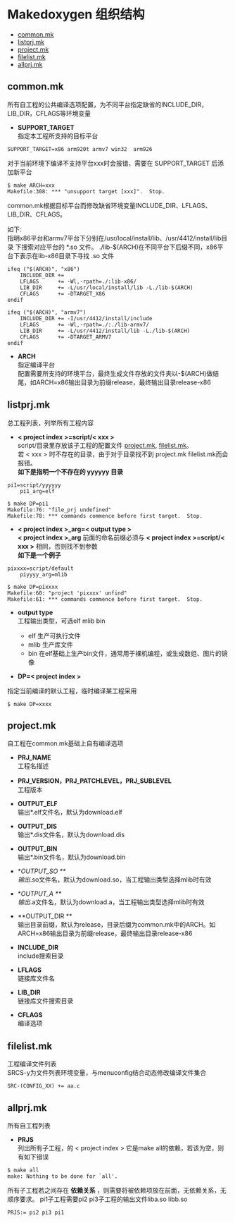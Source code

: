 # Makedoxygen 组织结构

<span id="TOP"></span>

- [common.mk](#common.mk)
- [listprj.mk](#listprj.mk)
- [project.mk](#project.mk)
- [filelist.mk](#filelist.mk)
- [allprj.mk](#allprj.mk)

<span id="common.mk "></span>
## common.mk 

所有自工程的公共编译选项配置，为不同平台指定缺省的INCLUDE_DIR，LIB_DIR，CFLAGS等环境变量

- **SUPPORT_TARGET**  
指定本工程所支持的目标平台
```
SUPPORT_TARGET=x86 arm920t armv7 win32  arm926
```
对于当前环境下编译不支持平台xxx时会报错，需要在 SUPPORT_TARGET 后添加新平台
```
$ make ARCH=xxx
Makefile:308: *** "unsupport target [xxx]".  Stop.
```
common.mk根据目标平台而修改缺省环境变量INCLUDE_DIR、LFLAGS、LIB_DIR、CFLAGS。  

如下:  
指明x86平台和armv7平台下分别在/usr/local/install/lib、/usr/4412/install/lib目录
下搜索对应平台的 *.so 文件。
./lib-$(ARCH)在不同平台下后缀不同，x86平台下表示在lib-x86目录下寻找 .so 文件
```
ifeq ("$(ARCH)", "x86")
	INCLUDE_DIR	+= 
	LFLAGS		+= -Wl,-rpath=./:lib-x86/
	LIB_DIR 	+= -L/usr/local/install/lib -L./lib-$(ARCH)
	CFLAGS		+= -DTARGET_X86
endif

ifeq ("$(ARCH)", "armv7")
	INCLUDE_DIR	+= -I/usr/4412/install/include
	LFLAGS		+= -Wl,-rpath=./:./lib-armv7/
	LIB_DIR 	+= -L/usr/4412/install/lib -L./lib-$(ARCH)
	CFLAGS		+= -DTARGET_ARMV7
endif
```
- **ARCH**  
指定编译平台  
配置需要所支持的环境平台，最终生成文件存放的文件夹以-$(ARCH)做结尾，如ARCH=x86输出目录为前缀release，最终输出目录release-x86






<span id="listprj.mk"></span>
## listprj.mk
总工程列表，列举所有工程内容  

- **< project index >=script/< xxx >**    
script/<xxx>目录里存放该子工程的配置文件 [project.mk](#project.mk), [filelist.mk](#filelist.mk)。  
若 < xxx > 时不存在的目录，由于对于目录找不到 project.mk filelist.mk而会报错。  
**如下是指明一个不存在的 yyyyyy 目录**
```shell
pi1=script/yyyyyy
	pi1_arg=elf

$ make DP=pi1
Makefile:76: "file_prj undefined"
Makefile:78: *** commands commence before first target.  Stop.
```


- **< project index >_arg=< output type >**  
**< project index >_arg** 前面的命名前缀必须与 **< project index >=script/< xxx >** 相同，否则找不到参数  
**如下是一个例子**
```
pixxxx=script/default
	piyyyy_arg=mlib

$ make DP=pixxxx
Makefile:60: "project 'pixxxx' unfind"
Makefile:61: *** commands commence before first target.  Stop.
```

- **output type**  
工程输出类型，可选elf mlib bin  

	- elf 生产可执行文件  
	- mlib 生产库文件  
	- bin 在elf基础上生产bin文件，通常用于裸机编程，或生成数组、图片的镜像

- **DP=< project index >**   

指定当前编译的默认工程，临时编译某工程采用
```
$ make DP=xxxx
```




<span id="project.mk"></span>
## project.mk
自工程在common.mk基础上自有编译选项

- **PRJ_NAME**  
工程名描述

- **PRJ_VERSION，PRJ_PATCHLEVEL，PRJ_SUBLEVEL**  
工程版本

- **OUTPUT_ELF**   
输出*.elf文件名，默认为download.elf

- **OUTPUT_DIS**  
输出*.dis文件名，默认为download.dis

- **OUTPUT_BIN**  
输出*.bin文件名，默认为download.bin

- **OUTPUT_SO  **  
输出*.so文件名，默认为download.so，当工程输出类型选择mlib时有效

- **OUTPUT_A  **  
输出*.a文件名，默认为download.a，当工程输出类型选择mlib时有效

- **OUTPUT_DIR  **  
输出目录前缀，默认为release，目录后缀为common.mk中的ARCH。如ARCH=x86输出目录为前缀release，最终输出目录release-x86

- **INCLUDE_DIR**  
include搜索目录

- **LFLAGS**  
链接库文件名

- **LIB_DIR**  
链接库文件搜索目录

- **CFLAGS**  
编译选项

<span id="filelist.mk"></span>
## filelist.mk

工程编译文件列表  
SRCS-y为文件列表环境变量，与menuconfig结合动态修改编译文件集合
```
SRC-(CONFIG_XX) += aa.c
```

<span id="allprj.mk"></span>
## allprj.mk
所有自工程列表

- **PRJS**  
列出所有子工程，的 < project index > 它是make all的依赖，若该为空，则有如下错误
```
$ make all
make: Nothing to be done for `all'.
```

所有子工程若之间存在 **依赖关系** ，则需要将被依赖项放在前面，无依赖关系，无顺序要求。
pi1子工程需要pi2 pi3子工程的输出文件liba.so libb.so
```
PRJS:= pi2 pi3 pi1
```

